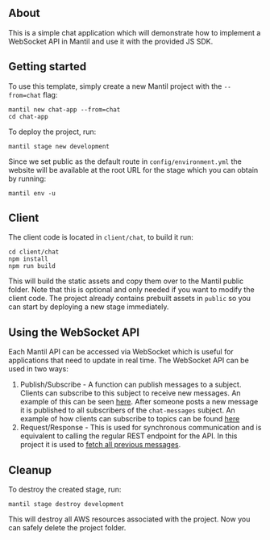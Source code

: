 ## About

This is a simple chat application which will demonstrate how to implement a
WebSocket API in Mantil and use it with the provided JS SDK.

## Getting started

To use this template, simply create a new Mantil project with the `--from=chat` flag:
```
mantil new chat-app --from=chat
cd chat-app
```

To deploy the project, run:
```
mantil stage new development
```

Since we set public as the default route in `config/environment.yml` the website
will be available at the root URL for the stage which you can obtain by running:

```
mantil env -u
```

## Client

The client code is located in `client/chat`, to build it run:

```
cd client/chat
npm install
npm run build
```

This will build the static assets and copy them over to the Mantil public
folder. Note that this is optional and only needed if you want to modify the
client code. The project already contains prebuilt assets in `public` so you can
start by deploying a new stage immediately.

## Using the WebSocket API

Each Mantil API can be accessed via WebSocket which is useful for applications
that need to update in real time. The WebSocket API can be used in two ways:
1. Publish/Subscribe - A function can publish messages to a subject. Clients can
   subscribe to this subject to receive new messages. An example of this can be
   seen
   [here](https://github.com/mantil-io/template-chat/blob/master/api/chat/add.go#L24).
   After someone posts a new message it is published to all subscribers of the
   `chat-messages` subject. An example of how clients can subscribe to topics
   can be found
   [here](https://github.com/mantil-io/template-chat/blob/master/client/chat/src/App.tsx#L24)
2. Request/Response - This is used for synchronous communication and is
   equivalent to calling the regular REST endpoint for the API. In this project
   it is used to [fetch all previous
   messages](https://github.com/mantil-io/template-chat/blob/master/client/chat/src/App.tsx#L27).

## Cleanup

To destroy the created stage, run:
```
mantil stage destroy development
```

This will destroy all AWS resources associated with the project. Now you can
safely delete the project folder.
